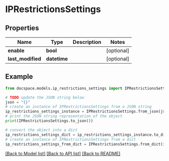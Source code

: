 # IPRestrictionsSettings


## Properties

Name | Type | Description | Notes
------------ | ------------- | ------------- | -------------
**enable** | **bool** |  | [optional] 
**last_modified** | **datetime** |  | [optional] 

## Example

```python
from docspace.models.ip_restrictions_settings import IPRestrictionsSettings

# TODO update the JSON string below
json = "{}"
# create an instance of IPRestrictionsSettings from a JSON string
ip_restrictions_settings_instance = IPRestrictionsSettings.from_json(json)
# print the JSON string representation of the object
print(IPRestrictionsSettings.to_json())

# convert the object into a dict
ip_restrictions_settings_dict = ip_restrictions_settings_instance.to_dict()
# create an instance of IPRestrictionsSettings from a dict
ip_restrictions_settings_from_dict = IPRestrictionsSettings.from_dict(ip_restrictions_settings_dict)
```
[[Back to Model list]](../README.md#documentation-for-models) [[Back to API list]](../README.md#documentation-for-api-endpoints) [[Back to README]](../README.md)


